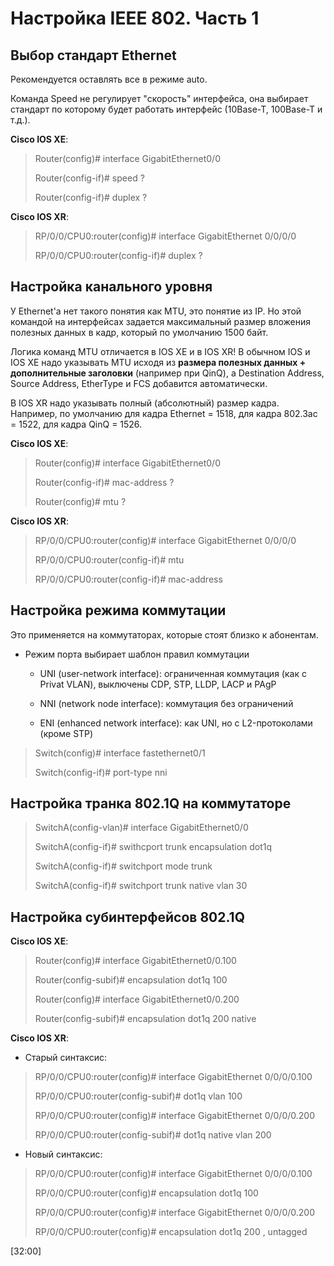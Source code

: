 # Настройка IEEE 802. Часть 1

## Выбор стандарт Ethernet

Рекомендуется оставлять все в режиме auto.

Команда Speed не регулирует "скорость" интерфейса, она выбирает стандарт по которому будет работать интерфейс (10Base-T, 100Base-T и т.д.).

**Cisco IOS XE**:

> Router(config)# interface GigabitEthernet0/0
>
> Router(config-if)# speed ?
>
> Router(config-if)# duplex ?

**Cisco IOS XR**:

> RP/0/0/CPU0:router(config)# interface GigabitEthernet 0/0/0/0
>
> RP/0/0/CPU0:router(config-if)# duplex ?

## Настройка канального уровня

У Ethernet'а нет такого понятия как MTU, это понятие из IP. Но этой командой на интерфейсах задается максимальный размер вложения полезных данных в кадр, который по умолчанию 1500 байт.

Логика команд MTU отличается в IOS XE и в IOS XR! В обычном IOS и IOS XE надо указывать MTU исходя из **размера полезных данных + дополнительные заголовки** (например при QinQ), а Destination Address, Source Address, EtherType и FCS добавится автоматически.

В IOS XR надо указывать полный (абсолютный) размер кадра. Например, по умолчанию для кадра Ethernet = 1518, для кадра 802.3ac = 1522, для кадра QinQ = 1526.

**Cisco IOS XE**:

> Router(config)# interface GigabitEthernet0/0
>
> Router(config-if)# mac-address ?
>
> Router(config)# mtu ?

**Cisco IOS XR**:

> RP/0/0/CPU0:router(config)# interface GigabitEthernet 0/0/0/0
>
> RP/0/0/CPU0:router(config-if)# mtu
>
> RP/0/0/CPU0:router(config-if)# mac-address

## Настройка режима коммутации

Это применяется на коммутаторах, которые стоят близко к абонентам.

* Режим порта выбирает шаблон правил коммутации

  * UNI (user-network interface): ограниченная коммутация (как с Privat VLAN), выключены CDP, STP, LLDP, LACP и PAgP

  * NNI (network node interface): коммутация без ограничений

  * ENI (enhanced network interface): как UNI, но с L2-протоколами (кроме STP)

> Switch(config)# interface fastethernet0/1
>
> Switch(config-if)# port-type nni

## Настройка транка 802.1Q на коммутаторе

> SwitchA(config-vlan)# interface GigabitEthernet0/0
> 
> SwitchA(config-if)# swithcport trunk encapsulation dot1q
>
> SwitchA(config-if)# switchport mode trunk
>
> SwitchA(config-if)# switchport trunk native vlan 30

## Настройка субинтерфейсов 802.1Q

**Cisco IOS XE**:

> Router(config)# interface GigabitEthernet0/0.100
>
> Router(config-subif)# encapsulation dot1q 100
>
> Router(config)# interface GigabitEthernet0/0.200
>
> Router(config-subif)# encapsulation dot1q 200 native

**Cisco IOS XR**:

* Старый синтаксис:

> RP/0/0/CPU0:router(config)# interface GigabitEthernet 0/0/0/0.100
>
> RP/0/0/CPU0:router(config-subif)# dot1q vlan 100
>
> RP/0/0/CPU0:router(config)# interface GigabitEthernet 0/0/0/0.200
>
> RP/0/0/CPU0:router(config-subif)# dot1q native vlan 200

* Новый синтаксис:

> RP/0/0/CPU0:router(config)# interface GigabitEthernet 0/0/0/0.100
>
> RP/0/0/CPU0:router(config)# encapsulation dot1q 100
>
> RP/0/0/CPU0:router(config)# interface GigabitEthernet 0/0/0/0.200
>
> RP/0/0/CPU0:router(config)# encapsulation dot1q 200 , untagged

[32:00]
